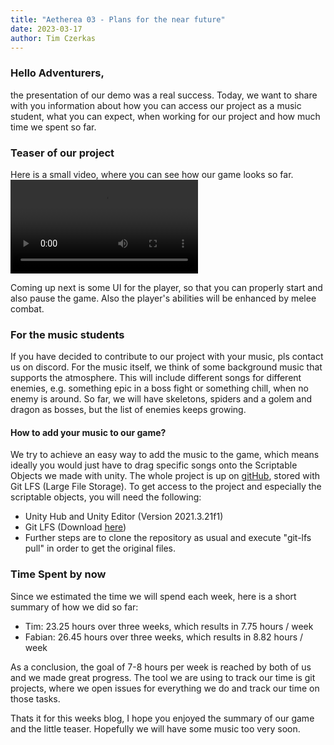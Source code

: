 ```yaml
---
title: "Aetherea 03 - Plans for the near future"
date: 2023-03-17
author: Tim Czerkas
---
```


### Hello Adventurers,

the presentation of our demo was a real success. Today, we want to share with you information about how you can access our project as a music student, what you can expect, when working for our project and how much time we spent so far.

### Teaser of our project

Here is a small video, where you can see how our game looks so far. 
<video src="images/gameDemo.mp4" controls="controls" style="max-width: 700px;">
</video>

Coming up next is some UI for the player, so that you can properly start and also pause the game. Also the player's abilities will be enhanced by melee combat.

### For the music students

If you have decided to contribute to our project with your music, pls contact us on discord. For the music itself, we think of some background music that supports the atmosphere. This will include different songs for different enemies, e.g. something epic in a boss fight or something chill, when no enemy is around. So far, we will have skeletons, spiders and a golem and dragon as bosses, but the list of enemies keeps growing.

#### How to add your music to our game?
We try to achieve an easy way to add the music to the game, which means ideally you would just have to drag specific songs onto the Scriptable Objects we made with unity.
The whole project is up on [gitHub](https://github.com/Aetherea/Aetherea-Game), stored with Git LFS (Large File Storage). To get access to the project and especially the scriptable objects, you will need the following:
- Unity Hub and Unity Editor (Version 2021.3.21f1)
- Git LFS (Download [here](https://git-lfs.com/))
- Further steps are to clone the repository as usual and execute "git-lfs pull" in order to get the original files.

### Time Spent by now

Since we estimated the time we will spend each week, here is a short summary of how we did so far:
- Tim: 23.25 hours over three weeks, which results in 7.75 hours / week
- Fabian: 26.45 hours over three weeks, which results in 8.82 hours / week

As a conclusion, the goal of 7-8 hours per week is reached by both of us and we made great progress. The tool we are using to track our time is git projects, where we open issues for everything we do and track our time on those tasks.

Thats it for this weeks blog, I hope you enjoyed the summary of our game and the little teaser. Hopefully we will have some music too very soon.
